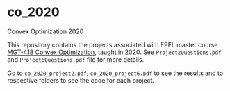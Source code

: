 # co_2020
Convex Optimization 2020


This repository contains the projects associated with EPFL master course [MGT-418 Convex Optimization](https://edu.epfl.ch/coursebook/en/convex-optimization-MGT-418), taught in 2020. See `Project2Questions.pdf` and `Project6Questions.pdf` file for more details.

Go to `co_2020_project2.pdf`, `co_2020_project6.pdf` to see the results and to respective folders to see the code for each project.